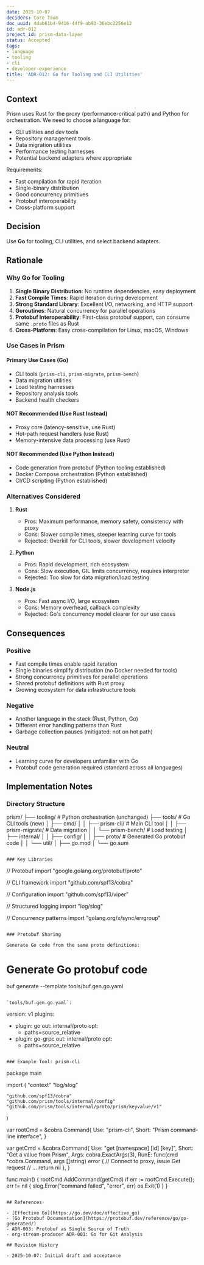```yaml
---
date: 2025-10-07
deciders: Core Team
doc_uuid: 4dab61b4-9416-44f9-ab93-36ebc2256e12
id: adr-012
project_id: prism-data-layer
status: Accepted
tags:
- language
- tooling
- cli
- developer-experience
title: 'ADR-012: Go for Tooling and CLI Utilities'
---
```


## Context

Prism uses Rust for the proxy (performance-critical path) and Python for orchestration. We need to choose a language for:
- CLI utilities and dev tools
- Repository management tools
- Data migration utilities
- Performance testing harnesses
- Potential backend adapters where appropriate

Requirements:
- Fast compilation for rapid iteration
- Single-binary distribution
- Good concurrency primitives
- Protobuf interoperability
- Cross-platform support

## Decision

Use **Go** for tooling, CLI utilities, and select backend adapters.

## Rationale

### Why Go for Tooling

1. **Single Binary Distribution**: No runtime dependencies, easy deployment
2. **Fast Compile Times**: Rapid iteration during development
3. **Strong Standard Library**: Excellent I/O, networking, and HTTP support
4. **Goroutines**: Natural concurrency for parallel operations
5. **Protobuf Interoperability**: First-class protobuf support, can consume same `.proto` files as Rust
6. **Cross-Platform**: Easy cross-compilation for Linux, macOS, Windows

### Use Cases in Prism

#### Primary Use Cases (Go)
- CLI tools (`prism-cli`, `prism-migrate`, `prism-bench`)
- Data migration utilities
- Load testing harnesses
- Repository analysis tools
- Backend health checkers

#### NOT Recommended (Use Rust Instead)
- Proxy core (latency-sensitive, use Rust)
- Hot-path request handlers (use Rust)
- Memory-intensive data processing (use Rust)

#### NOT Recommended (Use Python Instead)
- Code generation from protobuf (Python tooling established)
- Docker Compose orchestration (Python established)
- CI/CD scripting (Python established)

### Alternatives Considered

1. **Rust**
   - Pros: Maximum performance, memory safety, consistency with proxy
   - Cons: Slower compile times, steeper learning curve for tools
   - Rejected: Overkill for CLI tools, slower development velocity

2. **Python**
   - Pros: Rapid development, rich ecosystem
   - Cons: Slow execution, GIL limits concurrency, requires interpreter
   - Rejected: Too slow for data migration/load testing

3. **Node.js**
   - Pros: Fast async I/O, large ecosystem
   - Cons: Memory overhead, callback complexity
   - Rejected: Go's concurrency model clearer for our use cases

## Consequences

### Positive

- Fast compile times enable rapid iteration
- Single binaries simplify distribution (no Docker needed for tools)
- Strong concurrency primitives for parallel operations
- Shared protobuf definitions with Rust proxy
- Growing ecosystem for data infrastructure tools

### Negative

- Another language in the stack (Rust, Python, Go)
- Different error handling patterns than Rust
- Garbage collection pauses (mitigated: not on hot path)

### Neutral

- Learning curve for developers unfamiliar with Go
- Protobuf code generation required (standard across all languages)

## Implementation Notes

### Directory Structure

prism/
├── tooling/               # Python orchestration (unchanged)
├── tools/                 # Go CLI tools (new)
│   ├── cmd/
│   │   ├── prism-cli/    # Main CLI tool
│   │   ├── prism-migrate/ # Data migration
│   │   └── prism-bench/   # Load testing
│   ├── internal/
│   │   ├── config/
│   │   ├── proto/        # Generated Go protobuf code
│   │   └── util/
│   ├── go.mod
│   └── go.sum
```text

### Key Libraries

```
// Protobuf
import "google.golang.org/protobuf/proto"

// CLI framework
import "github.com/spf13/cobra"

// Configuration
import "github.com/spf13/viper"

// Structured logging
import "log/slog"

// Concurrency patterns
import "golang.org/x/sync/errgroup"
```text

### Protobuf Sharing

Generate Go code from the same proto definitions:

```
# Generate Go protobuf code
buf generate --template tools/buf.gen.go.yaml
```text

`tools/buf.gen.go.yaml`:
```
version: v1
plugins:
  - plugin: go
    out: internal/proto
    opt:
      - paths=source_relative
  - plugin: go-grpc
    out: internal/proto
    opt:
      - paths=source_relative
```text

### Example Tool: prism-cli

```
package main

import (
    "context"
    "log/slog"

    "github.com/spf13/cobra"
    "github.com/prism/tools/internal/config"
    "github.com/prism/tools/internal/proto/prism/keyvalue/v1"
)

var rootCmd = &cobra.Command{
    Use:   "prism-cli",
    Short: "Prism command-line interface",
}

var getCmd = &cobra.Command{
    Use:   "get [namespace] [id] [key]",
    Short: "Get a value from Prism",
    Args:  cobra.ExactArgs(3),
    RunE: func(cmd *cobra.Command, args []string) error {
        // Connect to proxy, issue Get request
        // ...
        return nil
    },
}

func main() {
    rootCmd.AddCommand(getCmd)
    if err := rootCmd.Execute(); err != nil {
        slog.Error("command failed", "error", err)
        os.Exit(1)
    }
}
```text

## References

- [Effective Go](https://go.dev/doc/effective_go)
- [Go Protobuf Documentation](https://protobuf.dev/reference/go/go-generated/)
- ADR-003: Protobuf as Single Source of Truth
- org-stream-producer ADR-001: Go for Git Analysis

## Revision History

- 2025-10-07: Initial draft and acceptance

```